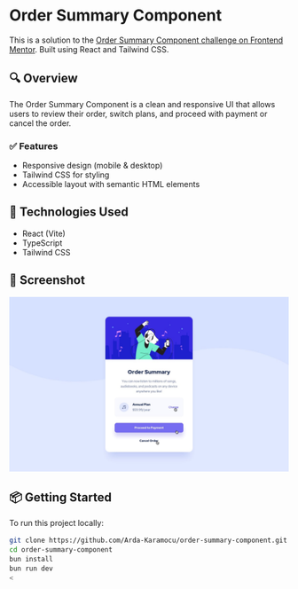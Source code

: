 # Order Summary Component

This is a solution to the [Order Summary Component challenge on Frontend Mentor](https://www.frontendmentor.io/challenges/order-summary-component-QlPmajDUj). Built using React and Tailwind CSS.

## 🔍 Overview

The Order Summary Component is a clean and responsive UI that allows users to review their order, switch plans, and proceed with payment or cancel the order.

### ✅ Features

- Responsive design (mobile & desktop)
- Tailwind CSS for styling
- Accessible layout with semantic HTML elements

## 🚀 Technologies Used

- React (Vite)
- TypeScript
- Tailwind CSS

## 📸 Screenshot

![Order Summary Screenshot](./src/active-states.jpg)

## 📦 Getting Started

To run this project locally:

```bash
git clone https://github.com/Arda-Karamocu/order-summary-component.git
cd order-summary-component
bun install
bun run dev
<

